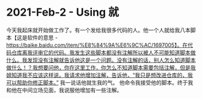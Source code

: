 # 2021-Feb-2 - Using 就

今天我起床就开始做工作了。有一个发给我很多代码的人。他一个人就给我八本脚本【这是软件的意思 - https://baike.baidu.com/item/%E8%84%9A%E6%9C%AC/1697005】。在代码仓库离我评审它的代码。我发生这些脚本都没有注解所以被人不可能知道脚本做什么。我发现没有注解就告诉他这是一个问题。没有注解的话，别人怎么知道脚本做什么！？我想要问他，你在这里工作，你怎么不知道脚本需要包括注解，但是我姐知道我不应该这样说。我请求他增加注解，告诉他，“我只是想改进仓库的，我可以帮助你修正脚本。” 我一说话他就生我的气。 他命令我接受他的脚本。终于我和他在中间立场见面，我说服他增加有一些注解。
